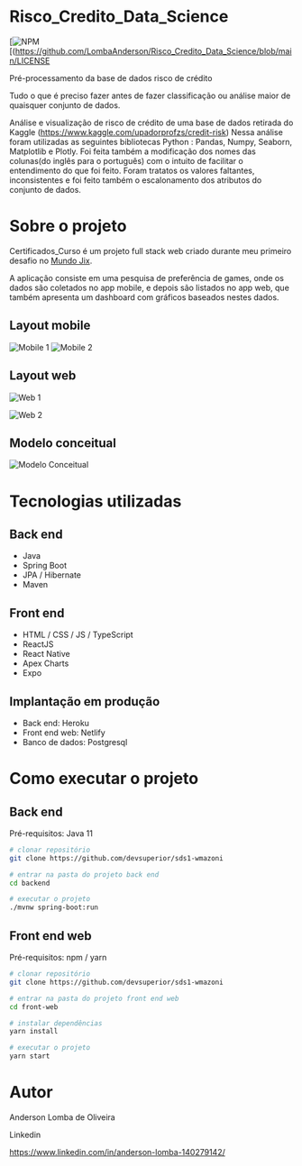 # Risco_Credito_Data_Science
[![NPM](https://img.shields.io/npm/l/react)[(https://github.com/LombaAnderson/Risco_Credito_Data_Science/blob/main/LICENSE

Pré-processamento da base de dados risco de crédito

Tudo o que é preciso fazer antes de fazer classificação ou análise maior de quaisquer conjunto de dados.

Análise e visualização de risco de crédito de uma base de dados retirada do Kaggle (https://www.kaggle.com/upadorprofzs/credit-risk) Nessa análise foram utilizadas
as seguintes bibliotecas Python : Pandas, Numpy, Seaborn, Matplotlib e Plotly. Foi feita também a modificação dos nomes das colunas(do inglês para o português) com 
o intuito de facilitar o entendimento do que foi feito. Foram tratatos os valores faltantes, inconsistentes e foi feito também o escalonamento dos atributos do conjunto
de dados.



# Sobre o projeto


Certificados_Curso é um projeto full stack web criado durante meu primeiro desafio no [Mundo Jix](https://www.mundojix.com/ "Site do Mundo Jix").

A aplicação consiste em uma pesquisa de preferência de games, onde os dados são coletados no app mobile, e depois são listados no app web, que também apresenta um dashboard com gráficos baseados nestes dados.

## Layout mobile
![Mobile 1](https://github.com/acenelio/assets/raw/main/sds1/mobile1.png) ![Mobile 2](https://github.com/acenelio/assets/raw/main/sds1/mobile2.png)

## Layout web
![Web 1](https://github.com/acenelio/assets/raw/main/sds1/web1.png)

![Web 2](https://github.com/acenelio/assets/raw/main/sds1/web2.png)

## Modelo conceitual
![Modelo Conceitual](https://github.com/acenelio/assets/raw/main/sds1/modelo-conceitual.png)

# Tecnologias utilizadas
## Back end
- Java
- Spring Boot
- JPA / Hibernate
- Maven
## Front end
- HTML / CSS / JS / TypeScript
- ReactJS
- React Native
- Apex Charts
- Expo
## Implantação em produção
- Back end: Heroku
- Front end web: Netlify
- Banco de dados: Postgresql

# Como executar o projeto

## Back end
Pré-requisitos: Java 11

```bash
# clonar repositório
git clone https://github.com/devsuperior/sds1-wmazoni

# entrar na pasta do projeto back end
cd backend

# executar o projeto
./mvnw spring-boot:run
```

## Front end web
Pré-requisitos: npm / yarn

```bash
# clonar repositório
git clone https://github.com/devsuperior/sds1-wmazoni

# entrar na pasta do projeto front end web
cd front-web

# instalar dependências
yarn install

# executar o projeto
yarn start
```

# Autor

Anderson Lomba de Oliveira

Linkedin

https://www.linkedin.com/in/anderson-lomba-140279142/



